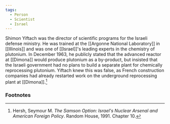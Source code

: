 ```yaml
---
tags:
  - Person
  - Scientist
  - Israel
---
```

Shimon Yiftach was the director of scientific programs for the Israeli defense ministry. He was trained at the [[Argonne National Laboratory]] in [[Illinois]] and was one of [[Israel]]'s leading experts in the chemistry of plutonium. In December 1963, he publicly stated that the advanced reactor at [[Dimona]] would produce plutonium as a by-product, but insisted that the Israeli government had no plans to build a separate plant for chemically reprocessing plutonium. Yiftach knew this was false, as French construction companies had already restarted work on the underground reprocessing plant at [[Dimona]].[^1]

### Footnotes

[^1]: Hersh, Seymour M. *The Samson Option: Israel's Nuclear Arsenal and American Foreign Policy*. Random House, 1991. Chapter 10.